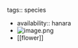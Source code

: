 tags:: species

- availability:: hanara
- ![image.png](https://peach-geographical-bat-397.mypinata.cloud/ipfs/QmRHdMsNNa9oYVoynba4ZGbFedUmXkZi5q3joKJnz1fQK8)
- [[flower]]